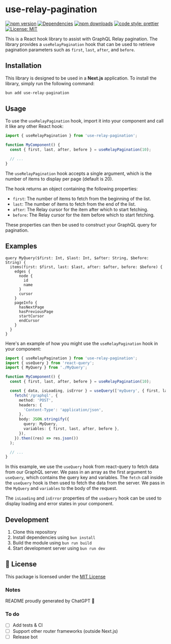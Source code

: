 # use-relay-pagination

[![npm version][npm-version-src]][npm-version-href]
[![Dependencies][david-dm-src]][david-dm-href]
[![npm downloads][npm-downloads-src]][npm-downloads-href]
[![code style: prettier](https://img.shields.io/badge/code_style-prettier-1a2b34.svg?style=flat-square)](https://prettier.io)
[![License: MIT](https://img.shields.io/badge/License-MIT-black.svg?style=flat-square)](https://opensource.org/licenses/MIT)


This is a React hook library to assist with GraphQL Relay pagination. The library provides a `useRelayPagination` hook that can be used to retrieve pagination parameters such as `first`, `last`, `after`, and `before`.

## Installation

This library is designed to be used in a **Next.js** application. To install the library, simply run the following command:


```sh
bun add use-relay-pagination
```

## Usage

To use the `useRelayPagination` hook, import it into your component and call it like any other React hook:

```ts
import { useRelayPagination } from 'use-relay-pagination';

function MyComponent() {
  const { first, last, after, before } = useRelayPagination(10);

  // ...
}
```

The `useRelayPagination` hook accepts a single argument, which is the number of items to display per page (default is 20).

The hook returns an object containing the following properties:

- `first`: The number of items to fetch from the beginning of the list.
- `last`: The number of items to fetch from the end of the list.
- `after`: The Relay cursor for the item after which to start fetching.
- `before`: The Relay cursor for the item before which to start fetching.

These properties can then be used to construct your GraphQL query for pagination.

## Examples

```gql
query MyQuery($first: Int, $last: Int, $after: String, $before: String) {
  items(first: $first, last: $last, after: $after, before: $before) {
    edges {
      node {
        id
        name
      }
      cursor
    }
    pageInfo {
      hasNextPage
      hasPreviousPage
      startCursor
      endCursor
    }
  }
}
```

Here's an example of how you might use the `useRelayPagination` hook in your component:

```ts
import { useRelayPagination } from 'use-relay-pagination';
import { useQuery } from 'react-query';
import { MyQuery } from './MyQuery';

function MyComponent() {
  const { first, last, after, before } = useRelayPagination(10);

  const { data, isLoading, isError } = useQuery(['myQuery', { first, last, after, before }], () =>
    fetch('/graphql', {
      method: 'POST',
      headers: {
        'Content-Type': 'application/json',
      },
      body: JSON.stringify({
        query: MyQuery,
        variables: { first, last, after, before },
      }),
    }).then((res) => res.json())
  );

  // ...
}
```

In this example, we use the `useQuery` hook from react-query to fetch data from our GraphQL server. We pass in an array as the first argument to `useQuery`, which contains the query key and variables. The `fetch` call inside the `useQuery` hook is then used to fetch the data from the server. We pass in the `MyQuery` and `variables` to the body of the request.

The `isLoading` and `isError` properties of the `useQuery` hook can be used to display loading and error states in your component.


## Development

1. Clone this repository
2. Install dependencies using `bun install`
3. Build the module using `bun run build`
4. Start development server using `bun run dev`

## 📑 License

This package is licensed under the [MIT License](./LICENSE)

### Notes

README proudly generated by ChatGPT :robot:

### To do

- [ ] Add tests & CI
- [ ] Support other router frameworks (outside Next.js)
- [ ] Release bot

<!-- Badges -->

[npm-version-src]: https://img.shields.io/npm/dt/use-relay-pagination.svg?style=flat-square
[npm-version-href]: https://npmjs.com/package/use-relay-pagination
[npm-downloads-src]: https://img.shields.io/npm/v/use-relay-pagination/latest.svg?style=flat-square
[npm-downloads-href]: https://npmjs.com/package/use-relay-pagination
[david-dm-src]: https://david-dm.org/gomah/use-relay-pagination/status.svg?style=flat-square
[david-dm-href]: https://david-dm.org/gomah/use-relay-pagination
